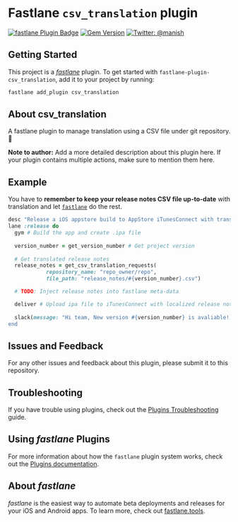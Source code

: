 # Fastlane `csv_translation` plugin

[![fastlane Plugin Badge](https://rawcdn.githack.com/fastlane/fastlane/master/fastlane/assets/plugin-badge.svg)](https://rubygems.org/gems/fastlane-plugin-csv_translation)  [![Gem Version](https://badge.fury.io/rb/fastlane-plugin-csv_translation.svg)](https://badge.fury.io/rb/fastlane-plugin-csv_translation)  [![Twitter: @manish](https://img.shields.io/badge/contact-@manish-blue.svg?style=flat)](https://twitter.com/manish_rathi_)

## Getting Started

This project is a [_fastlane_](https://github.com/fastlane/fastlane) plugin. To get started with `fastlane-plugin-csv_translation`, add it to your project by running:

```bash
fastlane add_plugin csv_translation
```

## About csv_translation

A fastlane plugin to manage translation using a CSV file under git repository. 🚀

**Note to author:** Add a more detailed description about this plugin here. If your plugin contains multiple actions, make sure to mention them here.

## Example

You have to **remember to keep your release notes CSV file up-to-date** with translation and let [`fastlane`](https://fastlane.tools) do the rest. 

``` ruby
desc "Release a iOS appstore build to AppStore iTunesConnect with translated release notes."
lane :release do
  gym # Build the app and create .ipa file
  
  version_number = get_version_number # Get project version
  
  # Get translated release notes
  release_notes = get_csv_translation_requests(
            repository_name: "repo_owner/repo",
            file_path: "release_notes/#{version_number}.csv")

  # TODO: Inject release notes into fastlane meta-data

  deliver # Upload ipa file to iTunesConnect with localized release notes `meta-data`
  
  slack(message: "Hi team, New version #{version_number} is avaliable!) # share on Slack
end
```

## Issues and Feedback

For any other issues and feedback about this plugin, please submit it to this repository.

## Troubleshooting

If you have trouble using plugins, check out the [Plugins Troubleshooting](https://docs.fastlane.tools/plugins/plugins-troubleshooting/) guide.

## Using _fastlane_ Plugins

For more information about how the `fastlane` plugin system works, check out the [Plugins documentation](https://docs.fastlane.tools/plugins/create-plugin/).

## About _fastlane_

_fastlane_ is the easiest way to automate beta deployments and releases for your iOS and Android apps. To learn more, check out [fastlane.tools](https://fastlane.tools).
